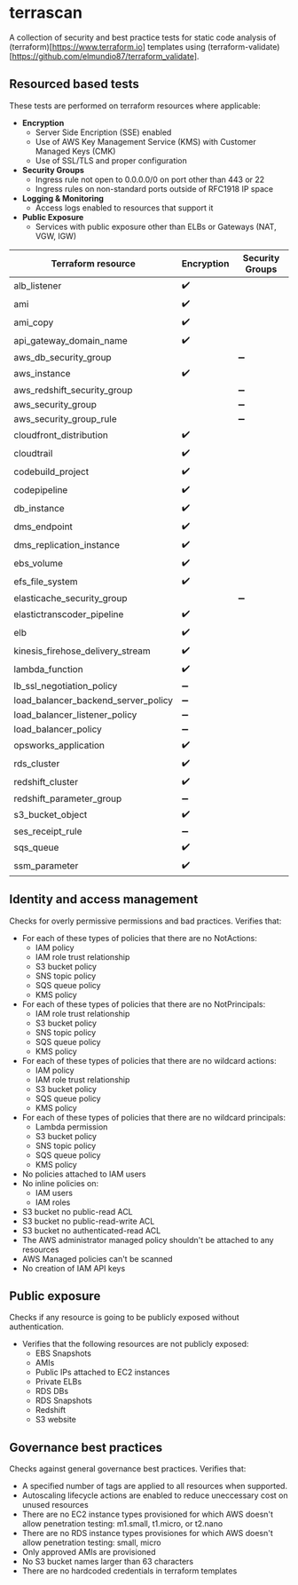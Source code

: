 terrascan
==========
A collection of security and best practice tests for static code analysis of (terraform)[https://www.terraform.io] templates using (terraform-validate)[https://github.com/elmundio87/terraform_validate].

Resourced based tests
----------------------
These tests are performed on terraform resources where applicable:
- **Encryption**
    - Server Side Encription (SSE) enabled
    - Use of AWS Key Management Service (KMS) with Customer Managed Keys (CMK)
    - Use of SSL/TLS and proper configuration
- **Security Groups**
    - Ingress rule not open to 0.0.0.0/0 on port other than 443 or 22
    - Ingress rules on non-standard ports outside of RFC1918 IP space
- **Logging & Monitoring**
    - Access logs enabled to resources that support it
- **Public Exposure**
    - Services with public exposure other than ELBs or Gateways (NAT, VGW, IGW)

Terraform resource | Encryption | Security Groups
------------------ | ---------- | ---------------
alb_listener | :heavy_check_mark: |
ami | :heavy_check_mark: |
ami_copy | :heavy_check_mark: |
api_gateway_domain_name | :heavy_check_mark: |
aws_db_security_group | | :heavy_minus_sign:
aws_instance | :heavy_check_mark: |
aws_redshift_security_group | | :heavy_minus_sign:
aws_security_group | | :heavy_minus_sign:
aws_security_group_rule | | :heavy_minus_sign:
cloudfront_distribution | :heavy_check_mark: |
cloudtrail | :heavy_check_mark: |
codebuild_project | :heavy_check_mark: |
codepipeline | :heavy_check_mark: |
db_instance | :heavy_check_mark: |
dms_endpoint | :heavy_check_mark: |
dms_replication_instance | :heavy_check_mark: |
ebs_volume | :heavy_check_mark: |
efs_file_system | :heavy_check_mark: |
elasticache_security_group | | :heavy_minus_sign:
elastictranscoder_pipeline | :heavy_check_mark: |
elb | :heavy_check_mark: |
kinesis_firehose_delivery_stream | :heavy_check_mark: |
lambda_function | :heavy_check_mark: |
lb_ssl_negotiation_policy | :heavy_minus_sign: |
load_balancer_backend_server_policy | :heavy_minus_sign: |
load_balancer_listener_policy | :heavy_minus_sign: |
load_balancer_policy | :heavy_minus_sign: |
opsworks_application | :heavy_check_mark: |
rds_cluster | :heavy_check_mark: |
redshift_cluster | :heavy_check_mark: |
redshift_parameter_group | :heavy_minus_sign: |
s3_bucket_object | :heavy_check_mark: |
ses_receipt_rule | :heavy_minus_sign: |
sqs_queue | :heavy_check_mark: |
ssm_parameter | :heavy_check_mark: |

Identity and access management
------------------------------
Checks for overly permissive permissions and bad practices.
Verifies that:
- For each of these types of policies that there are no NotActions:
    - IAM policy
    - IAM role trust relationship
    - S3 bucket policy
    - SNS topic policy
    - SQS queue policy
    - KMS policy
- For each of these types of policies that there are no NotPrincipals:
    - IAM role trust relationship
    - S3 bucket policy
    - SNS topic policy
    - SQS queue policy
    - KMS policy
- For each of these types of policies that there are no wildcard actions:
    - IAM policy
    - IAM role trust relationship
    - S3 bucket policy
    - SQS queue policy
    - KMS policy
- For each of these types of policies that there are no wildcard principals:
    - Lambda permission
    - S3 bucket policy
    - SNS topic policy
    - SQS queue policy
    - KMS policy
- No policies attached to IAM users
- No inline policies on:
    - IAM users
    - IAM roles
- S3 bucket no public-read ACL
- S3 bucket no public-read-write ACL
- S3 bucket no authenticated-read ACL
- The AWS administrator managed policy shouldn't be attached to any resources
- AWS Managed policies can't be scanned
- No creation of IAM API keys


Public exposure
---------------
Checks if any resource is going to be publicly exposed without authentication.
- Verifies that the following resources are not publicly exposed:
    - EBS Snapshots
    - AMIs
    - Public IPs attached to EC2 instances
    - Private ELBs
    - RDS DBs
    - RDS Snapshots
    - Redshift
    - S3 website

Governance best practices
-------------------------
Checks against general governance best practices.
Verifies that:
- A specified number of tags are applied to all resources when supported.
- Autoscaling lifecycle actions are enabled to reduce uneccessary cost on unused resources
- There are no EC2 instance types provisioned for which AWS doesn't allow penetration testing: m1.small, t1.micro, or t2.nano
- There are no RDS instance types provisiones for which AWS doesn't allow penetration testing: small, micro
- Only approved AMIs are provisioned
- No S3 bucket names larger than 63 characters
- There are no hardcoded credentials in terraform templates
